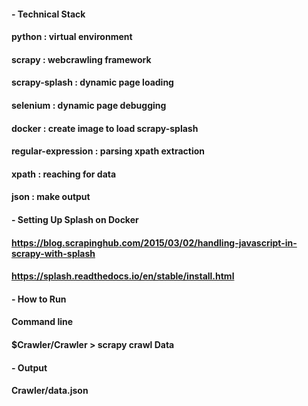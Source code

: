 #### - Technical Stack 
#### python : virtual environment
#### scrapy : webcrawling framework
#### scrapy-splash : dynamic page loading
#### selenium : dynamic page debugging
#### docker : create image to load scrapy-splash
#### regular-expression : parsing xpath extraction
#### xpath : reaching for data
#### json : make output
#### 
#### - Setting Up Splash on Docker
#### https://blog.scrapinghub.com/2015/03/02/handling-javascript-in-scrapy-with-splash
#### https://splash.readthedocs.io/en/stable/install.html
#### 
#### - How to Run
#### Command line
#### $Crawler/Crawler > scrapy crawl Data
#### 
#### - Output
#### Crawler/data.json

